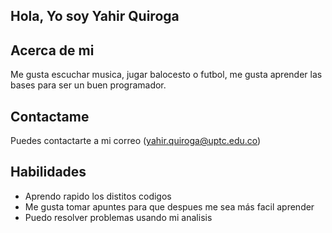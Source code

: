 ## Hola, Yo soy Yahir Quiroga 

## Acerca de mi 
Me gusta escuchar musica, jugar balocesto o futbol, me gusta aprender las bases para ser un buen programador.

## Contactame 
Puedes contactarte a mi correo (yahir.quiroga@uptc.edu.co) 

## Habilidades 

- Aprendo rapido los distitos codigos 
- Me gusta tomar apuntes para que despues me sea más facil aprender
- Puedo resolver problemas usando mi analisis  






